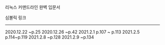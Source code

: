 리눅스 커맨드라인 완벽 입문서


심볼릭 링크




---
2020.12.22 ~p.25
2020.12.26 ~p.42
2021.2.1 p.107 ~ p.113
2021.2.5 p.114~p.119
2021.2.8 ~p.128
2021.2.9 ~p.134